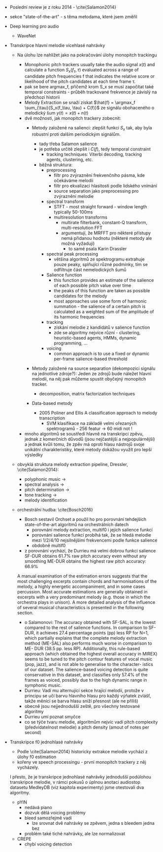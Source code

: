 - Poslední review je z roku 2014 - \cite{Salamon2014}

- sekce "state-of-the-art" - s těma metodama, které jsem změřil


- Deep learning pro audio
    + WaveNet
- Transkripce hlavní melodie vícehlasé nahrávky
    - Na úlohu lze nahlížet jako na pokračování úlohy monopitch trackingu
        - Monophonic pitch trackers usually take the audio signal $x(t)$ and calculate a function $S_x(f_\tau, \tau)$ evaluated across a range of candidate pitch frequencies f that indicates the relative score or likelihood of the pitch candidates at each time frame τ.
        - pak se bere argmax_f, přičemž krom S_x se musí započítat také temporal constraints - průběh trackované frekvence je závislý na předchozí historii
        - Melody Extraction se snaží získat $\hat{f} = \argmax_f \sum_{\tau}{S_x(f_\tau, \tau) + C(f)}$ ze signálu obohaceného o melodický šum $y(t) = x(t) + n(t)$
        - dvě možnosti, jak monopitch trackery zobecnit:
            - Metody založené na salienci: zlepšit funkci $S_x$ tak, aby byla robustní proti dalším periodickým signálům.
                - tady třeba Salamon salience
                - je potřeba určitě zlepšit i $C(f)$, tedy temporal constraint
                    - tracking techniques: Viterbi decoding, tracking agents, clustering, etc.
                - běžná struktura:
                    - preprocessing
                        - filtr pro zvýraznění frekvenčního pásma, kde očekáváme melodii
                        - filtr pro ekvalizaci hlasitosti podle lidského vnímání
                        - source separation jako preprocessing pro zvýraznění melodie
                    - spectral transform
                        - STFT - most straight forward - window length typically 50-100ms
                        - multiresolution transforms
                            - multirate filterbank, constant-Q transform, multi-resolution FFT
                            - argumentují, že MRFFT pro některé přístupy nemá přidanou hodnotu (některé metody ale možná vyžadují)
                                - to samé psala Karin Drassler
                    - spectral peak processing
                        - většina algoritmů ze spektrogramu extrahuje pouze peaky, splňující různé podmínky, tím se odfiltruje část nemelodických šumů
                    - Salience function
                        - this function provides an estimate of the salience of each possible pitch value over time
                        - the peaks of this function are taken as possible candidates for the melody
                        - most approaches use some form of harmonic summation - the salience of a certain pitch is calculated as a weighted sum of the amplitude of its harmonic frequencies
                    - tracking
                        - získání melodie z kandidátů v salience function
                        - zde se algoritmy nejvíce různí - clustering, heuristic-based agents, HMMs, dynamic programming, ...
                    - voicing
                        - common approach is to use a fixed or dynamic per-frame salience-based threshold

            - Metody založené na source separation (dekompozici signálu na jednotlivé zdroje?): Jeden ze zdrojů bude náležet hlavní melodii, na něj pak můžeme spustit obyčejný monopitch tracker.
                - decomposition, matrix factorization techniques
            - Data-based metody
                - 2005 Poliner and Ellis A classification approach to melody transcription
                    - SVM klasifikace na základě velmi ořezaných spektrogramů - 256 featur -> 60 midi not !
        - mnoho algoritmů se soustředí hlavně na transkripci zpěvu, jednak z komerčních důvodů (jsou nejčastější a nejpopulárnější) a jednak kvůli tomu, že zpěv má oproti hlasu nástrojů svoje unikátní charakteristiky, které metody dokážou využít pro lepší výsledky
    - obvyklá struktura melody extraction pipeline, Dressler, \cite{Salamon2014}:
        - polyphonic music ->
        - spectral analysis ->
        - pitch determination ->
        - tone tracking ->
        - melody identification

    - orchestrální hudba: \cite{Bosch2016}
        - Bosch sestavil Orchset a použil ho pro porovnání tehdejších state-of-the-art algoritmů na orchestrálních datech
            - porovnání melody extraction, multif0 i jejich salience funkcí
            - porovnání salience funkcí probíhá tak, že se hledá melodie mezi 1/2/4/10 nejsilnějšími frekvencemi podle funkce salience
            - obdobně multif0
        - z porovnání vychází, že Durrieu má velmi dobrou funkci salience
            SF-DUR obtains 61.7% raw pitch accuracy even without any smoothing
            ME-DUR obtains the highest raw pitch accuracy: 66.9%

        A manual examination of the estimation errors suggests that the most challenging excerpts contain chords and harmonisations of the melody, a highly energetic accompaniment, and in some cases percussion. Most accurate estimations are generally obtained in excerpts with a very predominant melody (e.g. those in which the orchestra plays in unison). A more detailed analysis of the influence of several musical characteristics is presented in the following section.
        - o Salamonovi: The accuracy obtained with SF-SAL, is the lowest compared to the rest of salience functions. In comparison to SF-DUR, it achieves 27.4 percentage points (pp) less RP for N=1, which partially explains that the complete melody extraction method (ME-SAL) also performs much worse in comparison to ME- DUR (38.5 pp. less RP). Additionally, this rule-based approach (which obtained the highest overall accuracy in MIREX) seems to be tuned to the pitch contour features of vocal music (pop, jazz), and is not able to generalise to the character- istics of our dataset. The salience-based voicing detection is quite conservative in this dataset, and classifies only 57.4% of the frames as voiced, possibly due to the high dynamic range in symphonic music.
        - Durrieu: Vadí mu alternující sekce hrající melodii, protože v principu se učí barvu hlavního hlasu pro každý výňatek zvlášť, takže měnící se barva hlasu sníží přesnost (ale ne příliš)
        - obecně jsou nejjednodušší zeště, pro všechny testované algoritmy
        - Durrieu umí poznat smyčce
        - co se týče tvaru melodie, algoritmům nejvíc vadí pitch complexity (předvídatelnost melodie) a pitch density (amout of notes per second)


- Transkripce f0 jednohlasé nahrávky
    - Podle \cite{Salamon2014} historicky extrakce melodie vychází z úlohy f0 estimation
    - kořeny ve speech processingu - první monopitch trackery z něj vycházely.

    I přesto, že je transkripce jednohlasé nahrávky jednodušší podúlohou transkripce melodie, v rámci pokusů o úplnou anotaci audiostop datasetu MedleyDB (viz kapitola experimenty) jsme otestovali dva algoritmy.
    * pYIN
        * nedává piano
        * dozvuk dělá voicing problémy
        * bleed samozřejmě vadí
            - lze srovnat dvě nahrávky se zpěvem, jedna s bleedem jedna bez
        * problém také tiché nahrávky, ale lze normalizovat
    * CREPE
        * chybí voicing detection